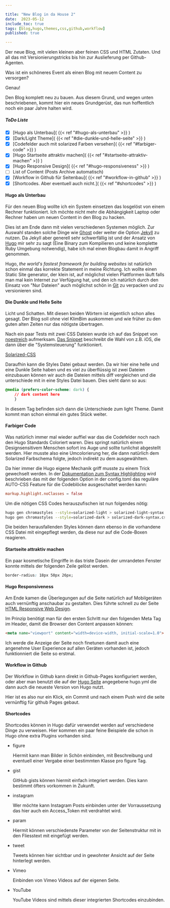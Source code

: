 ```yaml
---

title: "New Blog in da House 2"
date:  2023-05-12
include_toc: true
tags: [blog,hugo,themes,css,github,workflow]
published: true

---
```


Der neue Blog, mit vielen kleinen aber feinen CSS und HTML Zutaten. Und all das mit Versionierungstricks bis hin zur Auslieferung per Github-Agenten.
<!--more-->

Was ist ein schöneres Event als einen Blog mit neuem Content zu versorgen?

Genau!

Den Blog komplett neu zu bauen. Aus diesem Grund, und wegen unten beschriebenen, kommt hier ein neues Grundgerüst, das nun hoffentlich noch ein paar Jahre halten wird. 

##### ToDo Liste

- [x] [Hugo als Unterbau]( {{< ref "#hugo-als-unterbau" >}} )
- [x] [Dark/Light Theme]( {{< ref "#die-dunkle-und-helle-seite" >}} )
- [x] [Codefelder auch mit solarized Farben versehen]( {{< ref "#farbiger-code" >}} )
- [x] [Hugo Startseite attraktiv machen]( {{< ref "#startseite-attraktiv-machen" >}} )
- [x] [Hugo Responsive Design]( {{< ref "#hugo-responsiveness" >}} )
- [ ] List of Content (Posts Archive automatisch)
- [x] [Workflow in Github für Seitenbau]( {{< ref "#workflow-in-github" >}} )
- [x] [Shortcodes. Aber eventuell auch nicht.]( {{< ref "#shortcodes" >}} )

#### Hugo als Unterbau

Für den neuen Blog wollte ich ein System einsetzen das losgelöst von einem Rechner funktioniert. Ich möchte nicht mehr die Abhängigkeit Laptop oder Rechner haben um neuen Content in den Blog zu hacken.

Dies ist am Ende dann mit vielen verschiedenen Systemen möglich.
Zur Auswahl standen solche Dinge wie [Ghost](https://ghost.org/) oder weiter die Option [Jekyll](https://jekyllrb.com/) zu nutzen.
Da Jekyll aber generell sehr schwerfällig ist und der Ansatz von [Hugo](https://gohugo.io/) mir sehr zu sagt (Eine Binary zum Kompilieren und keine komplette Ruby Umgebung notwendig), habe ich mal einen Blogbau damit in Angriff genommen.

Hugo, *the world's fastest framework for building websites* ist natürlich schon einmal das korrekte Statement in meine Richtung. Ich wollte einen Static Site generator, der klein ist, auf möglichst vielen Plattformen läuft falls man mal kein Internet zur Verfügung hat, und den ich natürlich durch den Einsatz von "Nur Dateien" auch möglichst schön in [Git](https://git-scm.com) zu verpacken und zu versionieren sind.


#### Die Dunkle und Helle Seite

Licht und Schatten.
Mit diesen beiden Wörtern ist eigentlich schon alles gesagt.
Der Blog soll ohne viel KlimBim auskommen und wie früher zu den guten alten 
Zeiten nur das nötigste übertragen.

Nach ein paar Tests mit zwei CSS Dateien wurde ich auf das Snippet von 
[noestreich](https://github.com/noestreich) aufmerksam.
[Das Snippet](https://gist.github.com/noestreich) beschreibt die Wahl von z.B.
iOS, die dann über die "Systemsteuerung" funktioniert.

[Solarized-CSS](https://thomasf.github.io/solarized-css/)

Daraufhin kann die Styles Datei gebaut werden.
Da wir hier eine helle und eine Dunkle Seite haben und es viel zu überflüssig ist zwei Dateien einzubauen können wir auch die Dateien mittels diff vergleichen und die unterschiede mit in eine Styles Datei bauen.
Dies sieht dann so aus:

``` css
@media (prefers-color-scheme: dark) {
	// dark content here
	}	
```

In diesem Tag befinden sich dann die Unterschiede zum light Theme. Damit kommt man schon einmal ein gutes Stück weiter.

#### Farbiger Code

Was natürlich immer mal wieder auffiel war das die Codefelder noch nach den Hugo Standards Coloriert waren. Dies springt natürlich einem Designsensitivem Menschen sofort ins Auge und sollte tunlichst abgestellt werden.
Hier musste also eine Umcolorierung her, die dann natürlich dem Solarized Farbschema folgte, jedoch indirekt zu dem ausgewähltem.

Da hier immer die Hugo eigene Mechanik griff musste zu einem Trick gewechselt werden.
In der [Dokumentation zum Syntax Highlighting](https://gohugo.io/content-management/syntax-highlighting/#generate-syntax-highlighter-css) wird beschrieben das mit der folgenden Option in der config.toml das reguläre AUTO-CSS Feature für die Codeblöcke ausgeschaltet werden kann:

``` toml
markup.highlight.noClasses = false
```

Um die nötigen CSS Codes herauszufischen ist nun folgendes nötig:

``` bash
hugo gen chromastyles --style=solarized-light > solarized-light-syntax.css
hugo gen chromastyles --style=solarized-dark > solarized-dark-syntax.css
```

Die beiden herausfallenden Styles können dann ebenso in die vorhandene CSS Datei mit eingepflegt werden, da diese nur auf die Code-Boxen reagieren.

#### Startseite attraktiv machen

Ein paar kosmetische Eingriffe in das triste Dasein der umrandeten Fenster konnte mittels der folgenden Zeile gelöst werden.

``` css
border-radius: 18px 50px 26px;
```


#### Hugo Responsiveness

Am Ende kamen die Überlegungen auf die Seite natürlich auf Mobilgeräten auch vernünftig anschaubar zu gestalten.
Dies führte schnell zu der Seite [HTML Responsive Web Design](https://www.w3schools.com/html/html_responsive.asp).

Im Prinzip benötigt man für den ersten Schritt nur den folgenden Meta Tag im Header, damit die Browser den Content anpassen können:

``` html
<meta name="viewport" content="width=device-width, initial-scale=1.0">
```

Ich werde die Anzeige der Seite noch finetunen damit auch eine angenehme User Experience auf allen Geräten vorhanden ist, jedoch funktionniert die Seite so erstmal.

#### Workflow in Github

Der Workflow in Github kann direkt in Github-Pages konfiguriert werden, oder aber man benutzt die auf der [Hugo Seite](https://gohugo.io/hosting-and-deployment/hosting-on-github/) angegebene hugo.yml die dann auch die neueste Version von Hugo nutzt.

Hier ist es also nur ein Klick, ein Commit und nach einem Push wird die seite vernünftig für github Pages gebaut.

#### Shortcodes

Shortcodes können in Hugo dafür verwendet werden auf verschiedene Dinge zu verweisen.
Hier kommen ein paar feine Beispiele die schon in Hugo ohne extra Plugins vorhanden sind.

- figure

  Hiermit kann man Bilder in Schön einbinden, mit Beschreibung und eventuell einer Vergabe einer bestimmten Klasse pro figure Tag.

- gist
	
	GitHub gists können hiermit einfach integriert werden. Dies kann bestimmt öfters vorkommen in Zukunft.

- instagram
	
	Wer möchte kann Instagram Posts einbinden unter der Vorraussetzung das hier auch ein Access_Token mit verdrahtet wird.

- param

  Hiermit können verschiedenste Parameter von der Seitenstruktur mit in den Fliesstext mit eingefügt werden.

- tweet

  Tweets können hier sichtbar und in gewohnter Ansicht auf der Seite hinterlegt werden.

- Vimeo
	
	Einbinden von Vimeo Videos auf der eigenen Seite.

- YouTube
	
	YouTube Videos sind mittels dieser integrierten Shortcodes einzubinden.

